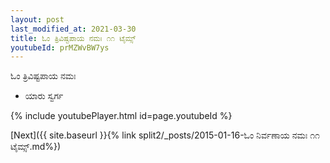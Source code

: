 ```yaml
---
layout: post
last_modified_at: 2021-03-30
title: ಓಂ ತ್ರಿವಿಷ್ಟಪಾಯ ನಮಃ ೧೧ ಟೈಮ್ಸ್
youtubeId: prMZWvBW7ys
---
```

 
 
 ಓಂ ತ್ರಿವಿಷ್ಟಪಾಯ ನಮಃ  
 
 -  ಯಾರು ಸ್ವರ್ಗ 
 
  
 
  
 
 
 
 
 
 


{% include youtubePlayer.html id=page.youtubeId %}
 
[Next]({{ site.baseurl }}{% link  split2/_posts/2015-01-16-ಓಂ ನಿರ್ವಣಾಯ ನಮಃ ೧೧ ಟೈಮ್ಸ್.md%})
 
